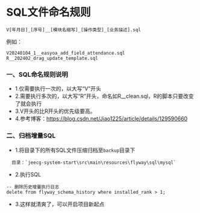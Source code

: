 # SQL文件命名规则
`V[年月日]_[序号]__[模块名缩写]_[操作类型]_[业务描述].sql`

例如：
```
V20240104_1__easyoa_add_field_attendance.sql
R__202402_drag_update_template.sql
```

### 一、SQL命名规则说明
- 1.仅需要执行一次的，以大写“V”开头
- 2.需要执行多次的，以大写“R”开头，命名如R__clean.sql，R的脚本只要改变了就会执行
- 3.V开头的比R开头的优先级要高。
- 4.参考博客：https://blog.csdn.net/Jiao1225/article/details/129590660

### 二、归档增量SQL
- 1.将目录下的所有SQL文件压缩归档至`backup`目录下
```
  目录：`jeecg-system-start\src\main\resources\flyway\sql\mysql`
```
- 2.执行SQL
```
-- 删除历史增量执行日志
delete from flyway_schema_history where installed_rank > 1;
```
- 3.这样就清爽了，可以开启项目新起点